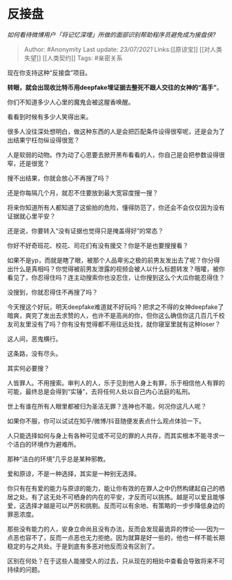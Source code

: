 # 反接盘
*如何看待微博用户「将记忆深埋」所做的面部识别帮助程序员避免成为接盘侠?*

> Author: #Anonymity
> Last update: *23/07/2021* 
> Links:[[原谅宝]] [[对人类失望]] [[人类契约]]
> Tags:  #亲密关系 

 
现在你支持这种“反接盘”项目。

**转眼，就会出现收比特币用deepfake埋证据去整死不跟人交往的女神的“高手”**。

你们不知道多少人心里的魔鬼会被这腥香唤醒。

看看到时候有多少人笑得出来。

很多人没往深处想明白，做这种东西的人是会把匹配条件设得很窄呢，还是会为了出结果宁枉勿纵设得很宽？

人是软弱的动物。作为动了心思要去掀开黑布看看的人，你自己是会把参数设得很窄，还是很宽？

搜不出结果，你就会放心不再搜了吗？

还是你每隔几个月，就忍不住要放到最大宽容度搜一搜？

将来你知道所有人都知道了这偷拍的危险，懂得防范了，你还会不会仅仅因为没有证据就心里平安？

还是说，你要转入“没有证据也觉得只是掩盖得好”的常态？

你好不好奇班花、校花、司花们有没有援交？你是不是也要搜搜看？

如果不是yp，而就是瞎了眼，被那个人品卑劣之极的前男友发出去了呢？你分得出什么是真相吗？你觉得被前男友泄露的视频会被人以什么标题转发？哦嚯，被你看见了，你忍得住吗？连主动搜索你也没忍住，让你搜到这么个大瓜你能忍得住？

没搜到，你就忍得住不再搜了吗？

今天搜这个好玩，明天deepfake难道就不好玩吗？把求之不得的女神deepfake了暗爽，爽完了发出去求赞的人，也许不是高尚的你，但你这么确信你这几百几千校友司友里没有了吗？你有没有觉得都不用往远处找，就你寝室里就有这种loser？

这人间，恶鬼横行。

这条路，没有尽头。

其实何必要搜？

人皆罪人。不用搜索。审判人的人，乐于见到他人身上有罪，乐于相信他人有罪的可能，最终总是会得到“实锤”，去将任何人处以自己内心法庭的私刑。

世上有谁在所有人眼里都被归为圣洁无罪？连神也不能，何况你这凡人呢？

如果你不服，你可以试试在知乎/微博/抖音随便发表点什么观点体验一下。

人只能选择如何与身上有各种可见或不可见的罪的人共存，而其实根本不能寻求一个洁白的环境作为避难所。

那种“洁白的环境”几乎总是某种邪教。

  


爱和原谅，不是一种选择，其实是一种别无选择。

你只有在有爱的能力与原谅的能力，能让你有效的在罪人之中仍然构建起自己的栖居之处。有了这无处不可栖身的内在的平安，才反而可以挑拣。越是可以爱且能够爱，这选择才越是可以严厉和挑剔。反而可以有余地、有策略的一步步降低身边的罪恶浓度。

那些没有能力的人，安身立命尚且没有办法，反而会发现最诡异的悖论——因为一点恶也容不了，反而一点恶也无力拒绝。因为就算是好一些的，他也一样不能长期稳定的与之共处。于是到底有多恶对他反而没有区别了。

区别在何处？在于这些人能接受人的过去，只从现在的相处中查看会导致将来不可持续的问题。



